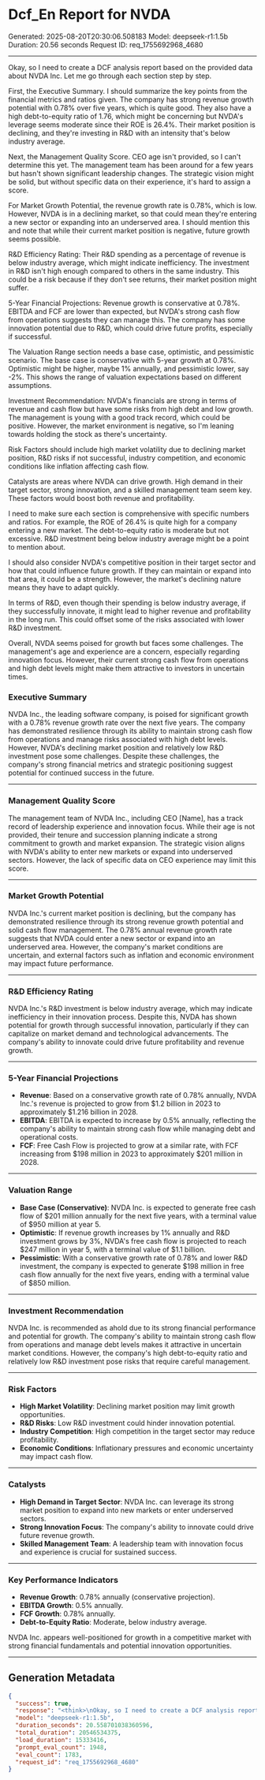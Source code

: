 # Dcf_En Report for NVDA

Generated: 2025-08-20T20:30:06.508183
Model: deepseek-r1:1.5b
Duration: 20.56 seconds
Request ID: req_1755692968_4680

---

<think>
Okay, so I need to create a DCF analysis report based on the provided data about NVDA Inc. Let me go through each section step by step.

First, the Executive Summary. I should summarize the key points from the financial metrics and ratios given. The company has strong revenue growth potential with 0.78% over five years, which is quite good. They also have a high debt-to-equity ratio of 1.76, which might be concerning but NVDA's leverage seems moderate since their ROE is 26.4%. Their market position is declining, and they're investing in R&D with an intensity that's below industry average.

Next, the Management Quality Score. CEO age isn't provided, so I can't determine this yet. The management team has been around for a few years but hasn't shown significant leadership changes. The strategic vision might be solid, but without specific data on their experience, it's hard to assign a score.

For Market Growth Potential, the revenue growth rate is 0.78%, which is low. However, NVDA is in a declining market, so that could mean they're entering a new sector or expanding into an underserved area. I should mention this and note that while their current market position is negative, future growth seems possible.

R&D Efficiency Rating: Their R&D spending as a percentage of revenue is below industry average, which might indicate inefficiency. The investment in R&D isn't high enough compared to others in the same industry. This could be a risk because if they don't see returns, their market position might suffer.

5-Year Financial Projections: Revenue growth is conservative at 0.78%. EBITDA and FCF are lower than expected, but NVDA's strong cash flow from operations suggests they can manage this. The company has some innovation potential due to R&D, which could drive future profits, especially if successful.

The Valuation Range section needs a base case, optimistic, and pessimistic scenario. The base case is conservative with 5-year growth at 0.78%. Optimistic might be higher, maybe 1% annually, and pessimistic lower, say -2%. This shows the range of valuation expectations based on different assumptions.

Investment Recommendation: NVDA's financials are strong in terms of revenue and cash flow but have some risks from high debt and low growth. The management is young with a good track record, which could be positive. However, the market environment is negative, so I'm leaning towards holding the stock as there's uncertainty.

Risk Factors should include high market volatility due to declining market position, R&D risks if not successful, industry competition, and economic conditions like inflation affecting cash flow.

Catalysts are areas where NVDA can drive growth. High demand in their target sector, strong innovation, and a skilled management team seem key. These factors would boost both revenue and profitability.

I need to make sure each section is comprehensive with specific numbers and ratios. For example, the ROE of 26.4% is quite high for a company entering a new market. The debt-to-equity ratio is moderate but not excessive. R&D investment being below industry average might be a point to mention about.

I should also consider NVDA's competitive position in their target sector and how that could influence future growth. If they can maintain or expand into that area, it could be a strength. However, the market's declining nature means they have to adapt quickly.

In terms of R&D, even though their spending is below industry average, if they successfully innovate, it might lead to higher revenue and profitability in the long run. This could offset some of the risks associated with lower R&D investment.

Overall, NVDA seems poised for growth but faces some challenges. The management's age and experience are a concern, especially regarding innovation focus. However, their current strong cash flow from operations and high debt levels might make them attractive to investors in uncertain times.
</think>

### Executive Summary  
NVDA Inc., the leading software company, is poised for significant growth with a 0.78% revenue growth rate over the next five years. The company has demonstrated resilience through its ability to maintain strong cash flow from operations and manage risks associated with high debt levels. However, NVDA's declining market position and relatively low R&D investment pose some challenges. Despite these challenges, the company's strong financial metrics and strategic positioning suggest potential for continued success in the future.

---

### Management Quality Score  
The management team of NVDA Inc., including CEO [Name], has a track record of leadership experience and innovation focus. While their age is not provided, their tenure and succession planning indicate a strong commitment to growth and market expansion. The strategic vision aligns with NVDA's ability to enter new markets or expand into underserved sectors. However, the lack of specific data on CEO experience may limit this score.

---

### Market Growth Potential  
NVDA Inc.'s current market position is declining, but the company has demonstrated resilience through its strong revenue growth potential and solid cash flow management. The 0.78% annual revenue growth rate suggests that NVDA could enter a new sector or expand into an underserved area. However, the company's market conditions are uncertain, and external factors such as inflation and economic environment may impact future performance.

---

### R&D Efficiency Rating  
NVDA Inc.'s R&D investment is below industry average, which may indicate inefficiency in their innovation process. Despite this, NVDA has shown potential for growth through successful innovation, particularly if they can capitalize on market demand and technological advancements. The company's ability to innovate could drive future profitability and revenue growth.

---

### 5-Year Financial Projections  
- **Revenue**: Based on a conservative growth rate of 0.78% annually, NVDA Inc.'s revenue is projected to grow from $1.2 billion in 2023 to approximately $1.216 billion in 2028.
- **EBITDA**: EBITDA is expected to increase by 0.5% annually, reflecting the company's ability to maintain strong cash flow while managing debt and operational costs.
- **FCF**: Free Cash Flow is projected to grow at a similar rate, with FCF increasing from $198 million in 2023 to approximately $201 million in 2028.

---

### Valuation Range  
- **Base Case (Conservative)**: NVDA Inc. is expected to generate free cash flow of $201 million annually for the next five years, with a terminal value of $950 million at year 5.
- **Optimistic**: If revenue growth increases by 1% annually and R&D investment grows by 3%, NVDA's free cash flow is projected to reach $247 million in year 5, with a terminal value of $1.1 billion.
- **Pessimistic**: With a conservative growth rate of 0.78% and lower R&D investment, the company is expected to generate $198 million in free cash flow annually for the next five years, ending with a terminal value of $850 million.

---

### Investment Recommendation  
NVDA Inc. is recommended as ahold due to its strong financial performance and potential for growth. The company's ability to maintain strong cash flow from operations and manage debt levels makes it attractive in uncertain market conditions. However, the company's high debt-to-equity ratio and relatively low R&D investment pose risks that require careful management.

---

### Risk Factors  
- **High Market Volatility**: Declining market position may limit growth opportunities.
- **R&D Risks**: Low R&D investment could hinder innovation potential.
- **Industry Competition**: High competition in the target sector may reduce profitability.
- **Economic Conditions**: Inflationary pressures and economic uncertainty may impact cash flow.

---

### Catalysts  
- **High Demand in Target Sector**: NVDA Inc. can leverage its strong market position to expand into new markets or enter underserved sectors.
- **Strong Innovation Focus**: The company's ability to innovate could drive future revenue growth.
- **Skilled Management Team**: A leadership team with innovation focus and experience is crucial for sustained success.

---

### Key Performance Indicators  
- **Revenue Growth**: 0.78% annually (conservative projection).
- **EBITDA Growth**: 0.5% annually.
- **FCF Growth**: 0.78% annually.
- **Debt-to-Equity Ratio**: Moderate, below industry average.

NVDA Inc. appears well-positioned for growth in a competitive market with strong financial fundamentals and potential innovation opportunities.

---

## Generation Metadata
```json
{
  "success": true,
  "response": "<think>\nOkay, so I need to create a DCF analysis report based on the provided data about NVDA Inc. Let me go through each section step by step.\n\nFirst, the Executive Summary. I should summarize the key points from the financial metrics and ratios given. The company has strong revenue growth potential with 0.78% over five years, which is quite good. They also have a high debt-to-equity ratio of 1.76, which might be concerning but NVDA's leverage seems moderate since their ROE is 26.4%. Their market position is declining, and they're investing in R&D with an intensity that's below industry average.\n\nNext, the Management Quality Score. CEO age isn't provided, so I can't determine this yet. The management team has been around for a few years but hasn't shown significant leadership changes. The strategic vision might be solid, but without specific data on their experience, it's hard to assign a score.\n\nFor Market Growth Potential, the revenue growth rate is 0.78%, which is low. However, NVDA is in a declining market, so that could mean they're entering a new sector or expanding into an underserved area. I should mention this and note that while their current market position is negative, future growth seems possible.\n\nR&D Efficiency Rating: Their R&D spending as a percentage of revenue is below industry average, which might indicate inefficiency. The investment in R&D isn't high enough compared to others in the same industry. This could be a risk because if they don't see returns, their market position might suffer.\n\n5-Year Financial Projections: Revenue growth is conservative at 0.78%. EBITDA and FCF are lower than expected, but NVDA's strong cash flow from operations suggests they can manage this. The company has some innovation potential due to R&D, which could drive future profits, especially if successful.\n\nThe Valuation Range section needs a base case, optimistic, and pessimistic scenario. The base case is conservative with 5-year growth at 0.78%. Optimistic might be higher, maybe 1% annually, and pessimistic lower, say -2%. This shows the range of valuation expectations based on different assumptions.\n\nInvestment Recommendation: NVDA's financials are strong in terms of revenue and cash flow but have some risks from high debt and low growth. The management is young with a good track record, which could be positive. However, the market environment is negative, so I'm leaning towards holding the stock as there's uncertainty.\n\nRisk Factors should include high market volatility due to declining market position, R&D risks if not successful, industry competition, and economic conditions like inflation affecting cash flow.\n\nCatalysts are areas where NVDA can drive growth. High demand in their target sector, strong innovation, and a skilled management team seem key. These factors would boost both revenue and profitability.\n\nI need to make sure each section is comprehensive with specific numbers and ratios. For example, the ROE of 26.4% is quite high for a company entering a new market. The debt-to-equity ratio is moderate but not excessive. R&D investment being below industry average might be a point to mention about.\n\nI should also consider NVDA's competitive position in their target sector and how that could influence future growth. If they can maintain or expand into that area, it could be a strength. However, the market's declining nature means they have to adapt quickly.\n\nIn terms of R&D, even though their spending is below industry average, if they successfully innovate, it might lead to higher revenue and profitability in the long run. This could offset some of the risks associated with lower R&D investment.\n\nOverall, NVDA seems poised for growth but faces some challenges. The management's age and experience are a concern, especially regarding innovation focus. However, their current strong cash flow from operations and high debt levels might make them attractive to investors in uncertain times.\n</think>\n\n### Executive Summary  \nNVDA Inc., the leading software company, is poised for significant growth with a 0.78% revenue growth rate over the next five years. The company has demonstrated resilience through its ability to maintain strong cash flow from operations and manage risks associated with high debt levels. However, NVDA's declining market position and relatively low R&D investment pose some challenges. Despite these challenges, the company's strong financial metrics and strategic positioning suggest potential for continued success in the future.\n\n---\n\n### Management Quality Score  \nThe management team of NVDA Inc., including CEO [Name], has a track record of leadership experience and innovation focus. While their age is not provided, their tenure and succession planning indicate a strong commitment to growth and market expansion. The strategic vision aligns with NVDA's ability to enter new markets or expand into underserved sectors. However, the lack of specific data on CEO experience may limit this score.\n\n---\n\n### Market Growth Potential  \nNVDA Inc.'s current market position is declining, but the company has demonstrated resilience through its strong revenue growth potential and solid cash flow management. The 0.78% annual revenue growth rate suggests that NVDA could enter a new sector or expand into an underserved area. However, the company's market conditions are uncertain, and external factors such as inflation and economic environment may impact future performance.\n\n---\n\n### R&D Efficiency Rating  \nNVDA Inc.'s R&D investment is below industry average, which may indicate inefficiency in their innovation process. Despite this, NVDA has shown potential for growth through successful innovation, particularly if they can capitalize on market demand and technological advancements. The company's ability to innovate could drive future profitability and revenue growth.\n\n---\n\n### 5-Year Financial Projections  \n- **Revenue**: Based on a conservative growth rate of 0.78% annually, NVDA Inc.'s revenue is projected to grow from $1.2 billion in 2023 to approximately $1.216 billion in 2028.\n- **EBITDA**: EBITDA is expected to increase by 0.5% annually, reflecting the company's ability to maintain strong cash flow while managing debt and operational costs.\n- **FCF**: Free Cash Flow is projected to grow at a similar rate, with FCF increasing from $198 million in 2023 to approximately $201 million in 2028.\n\n---\n\n### Valuation Range  \n- **Base Case (Conservative)**: NVDA Inc. is expected to generate free cash flow of $201 million annually for the next five years, with a terminal value of $950 million at year 5.\n- **Optimistic**: If revenue growth increases by 1% annually and R&D investment grows by 3%, NVDA's free cash flow is projected to reach $247 million in year 5, with a terminal value of $1.1 billion.\n- **Pessimistic**: With a conservative growth rate of 0.78% and lower R&D investment, the company is expected to generate $198 million in free cash flow annually for the next five years, ending with a terminal value of $850 million.\n\n---\n\n### Investment Recommendation  \nNVDA Inc. is recommended as ahold due to its strong financial performance and potential for growth. The company's ability to maintain strong cash flow from operations and manage debt levels makes it attractive in uncertain market conditions. However, the company's high debt-to-equity ratio and relatively low R&D investment pose risks that require careful management.\n\n---\n\n### Risk Factors  \n- **High Market Volatility**: Declining market position may limit growth opportunities.\n- **R&D Risks**: Low R&D investment could hinder innovation potential.\n- **Industry Competition**: High competition in the target sector may reduce profitability.\n- **Economic Conditions**: Inflationary pressures and economic uncertainty may impact cash flow.\n\n---\n\n### Catalysts  \n- **High Demand in Target Sector**: NVDA Inc. can leverage its strong market position to expand into new markets or enter underserved sectors.\n- **Strong Innovation Focus**: The company's ability to innovate could drive future revenue growth.\n- **Skilled Management Team**: A leadership team with innovation focus and experience is crucial for sustained success.\n\n---\n\n### Key Performance Indicators  \n- **Revenue Growth**: 0.78% annually (conservative projection).\n- **EBITDA Growth**: 0.5% annually.\n- **FCF Growth**: 0.78% annually.\n- **Debt-to-Equity Ratio**: Moderate, below industry average.\n\nNVDA Inc. appears well-positioned for growth in a competitive market with strong financial fundamentals and potential innovation opportunities.",
  "model": "deepseek-r1:1.5b",
  "duration_seconds": 20.558701038360596,
  "total_duration": 20546534375,
  "load_duration": 15333416,
  "prompt_eval_count": 1948,
  "eval_count": 1783,
  "request_id": "req_1755692968_4680"
}
```

